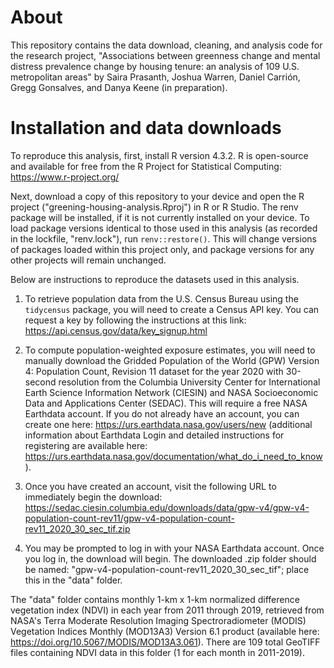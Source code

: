 # About
This repository contains the data download, cleaning, and analysis code for the research project, "Associations between greenness change and mental distress prevalence change by
housing tenure: an analysis of 109 U.S. metropolitan areas" by Saira Prasanth, Joshua Warren, Daniel Carrión, Gregg Gonsalves, and Danya Keene (in preparation).

# Installation and data downloads
To reproduce this analysis, first, install R version 4.3.2. R is open-source and available for free from the R Project for Statistical Computing: https://www.r-project.org/

Next, download a copy of this repository to your device and open the R project ("greening-housing-analysis.Rproj") in R or R Studio. The renv package will be installed, if it is not currently installed on your device. To load package versions identical to those used in this analysis (as recorded in the lockfile, "renv.lock"), run `renv::restore()`. This will change versions of packages loaded within this project only, and package versions for any other projects will remain unchanged.

Below are instructions to reproduce the datasets used in this analysis.

1.  To retrieve population data from the U.S. Census Bureau using the `tidycensus` package, you will need to create a Census API key. You can request a key by following the instructions at this link: https://api.census.gov/data/key_signup.html

2.  To compute population-weighted exposure estimates, you will need to manually download the Gridded Population of the World (GPW) Version 4: Population Count, Revision 11 dataset for the year 2020 with 30-second resolution from the Columbia University Center for International Earth Science Information Network (CIESIN) and NASA Socioeconomic Data and Applications Center (SEDAC). This will require a free NASA Earthdata account. If you do not already have an account, you can create one here: https://urs.earthdata.nasa.gov/users/new (additional information about Earthdata Login and detailed instructions for registering are available here: https://urs.earthdata.nasa.gov/documentation/what_do_i_need_to_know).

3.  Once you have created an account, visit the following URL to immediately begin the download: https://sedac.ciesin.columbia.edu/downloads/data/gpw-v4/gpw-v4-population-count-rev11/gpw-v4-population-count-rev11_2020_30_sec_tif.zip

4.  You may be prompted to log in with your NASA Earthdata account. Once you log in, the download will begin. The downloaded .zip folder should be named: "gpw-v4-population-count-rev11_2020_30_sec_tif"; place this in the "data" folder.

The "data" folder contains monthly 1-km x 1-km normalized difference vegetation index (NDVI) in each year from 2011 through 2019, retrieved from NASA's Terra Moderate Resolution Imaging Spectroradiometer (MODIS) Vegetation Indices Monthly (MOD13A3) Version 6.1 product (available here: https://doi.org/10.5067/MODIS/MOD13A3.061). There are 109 total GeoTIFF files containing NDVI data in this folder (1 for each month in 2011-2019).
  
